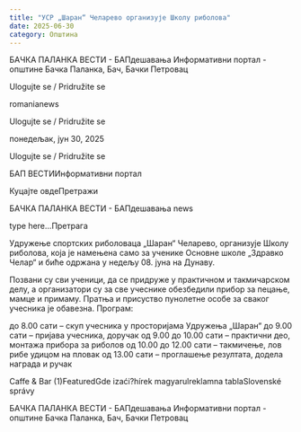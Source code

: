 ```yaml
---
title: "УСР „Шаран“ Челарево организује Школу риболова"
date: 2025-06-30
category: Општина
---
```


БАЧКА ПАЛАНКА ВЕСТИ - БАПдешавања Информативни портал - општине Бачка Паланка, Бач, Бачки Петровац

Ulogujte se / Pridružite se

romanianews

Ulogujte se / Pridružite se

понедељак, јун 30, 2025

Ulogujte se / Pridružite se

БАП ВЕСТИИнформативни портал

Куцајте овдеПретражи

БАЧКА ПАЛАНКА ВЕСТИ - БАПдешавања news

type here...Претрага

Удружење спортских риболоваца „Шаран“ Челарево, организује Школу риболова, која је намењена само за ученике Основне школе „Здравко Челар“ и биће одржана у недељу 08. јуна на Дунаву.

Позвани су сви ученици, да се придруже у практичном и такмичарском делу, а организатори су за све учеснике обезбедили прибор за пецање, мамце и примаму. Пратња и присуство пунолетне особе за сваког учесника је обавезна.
Програм:

до 8.00 сати – скуп учесника у просторијама Удружења „Шаран“
до 9.00 сати – пријава учесника, доручак
од 9.00 до 10.00 сати – практични део, монтажа прибора за риболов
од 10.00 до 12.00 сати – такмичење, лов рибе удицом на пловак
од 13.00 сати – проглашење резултата, додела награда и ручак

Caffe & Bar (1)FeaturedGde izaći?hírek magyarulreklamna tablaSlovenské správy

БАЧКА ПАЛАНКА ВЕСТИ - БАПдешавања Информативни портал - општине Бачка Паланка, Бач, Бачки Петровац
